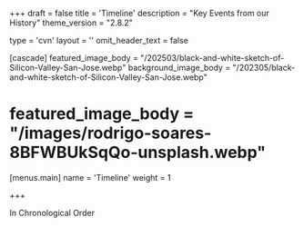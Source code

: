+++
draft = false
title = 'Timeline'
description = "Key Events from our History"
theme_version = "2.8.2"

type = 'cvn'
layout = ''
omit_header_text = false

[cascade]
featured_image_body = "/202503/black-and-white-sketch-of-Silicon-Valley-San-Jose.webp"
background_image_body = "/202305/black-and-white-sketch-of-Silicon-Valley-San-Jose.webp"
# featured_image_body = "/images/rodrigo-soares-8BFWBUkSqQo-unsplash.webp"

[menus.main]
  name = 'Timeline'
  weight = 1

+++

In Chronological Order


